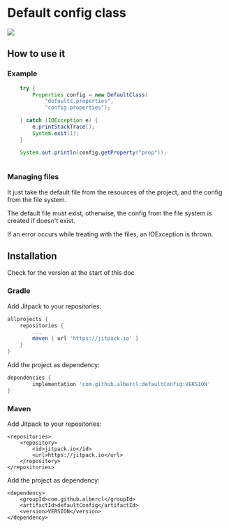 # Default config class

[![](https://jitpack.io/v/albercl/defaultConfig.svg)](https://jitpack.io/#albercl/defaultConfig)

## How to use it

### Example
```java
    try {
        Properties config = new DefaultClass(
            "defaults.properties",
            "config.properties");

    } catch (IOException e) {
        e.printStackTrace();
        System.exit(1);
    }

    System.out.println(config.getProperty("prop"));
    
```

### Managing files
It just take the default file from the resources of the project, and the config from the file system.

The default file must exist, otherwise, the config from the file system is created if doesn't exist.

If an error occurs while treating with the files, an IOException is thrown.

## Installation
Check for the version at the start of this doc
### Gradle
Add Jitpack to your repositories:
```gradle
allprojects {
    repositories {
        ...
        maven { url 'https://jitpack.io' }
    }
}
```

Add the project as dependency:
```gradle
dependencies {
        implementation 'com.github.albercl:defaultConfig:VERSION'
}
```

### Maven
Add Jitpack to your repositories:
```maven
<repositories>
    <repository>
        <id>jitpack.io</id>
        <url>https://jitpack.io</url>
    </repository>
</repositories>
```
Add the project as dependency:
```maven
<dependency>
    <groupId>com.github.albercl</groupId>
    <artifactId>defaultConfig</artifactId>
    <version>VERSION</version>
</dependency>
```
